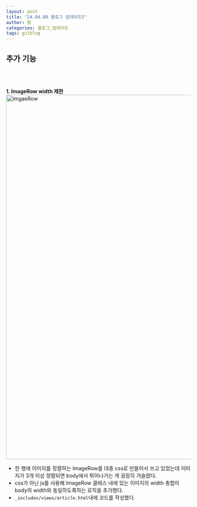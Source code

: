 ```yaml
---
layout: post
title: "24.04.08 블로그 업데이트5"
author: 팜
categories: 블로그_업데이트
tags: gitblog
---
```



## 추가 기능

<br/>
<br/>

**1. ImageRow width 제한**
<img width="995" alt="imgaeRow" src="https://github.com/lcqff/lcqff.github.io/assets/71930280/e280f099-de37-46e0-987d-afc8c7052b97">

- 한 행에 이미지를 정렬하는 ImageRow를 대충 css로 만들어서 쓰고 있었는데 이미지가 3개 이상 정렬되면 body에서 튀어나가는 게 굉장히 거슬렸다.
- css가 아닌 js를 사용해 ImageRow 클래스 내에 있는 이미지의 width 총합이 body의 width와 동일하도록하는 로직을 추가했다.
- `_includes/views/article.html`내에 코드를 작성했다.

